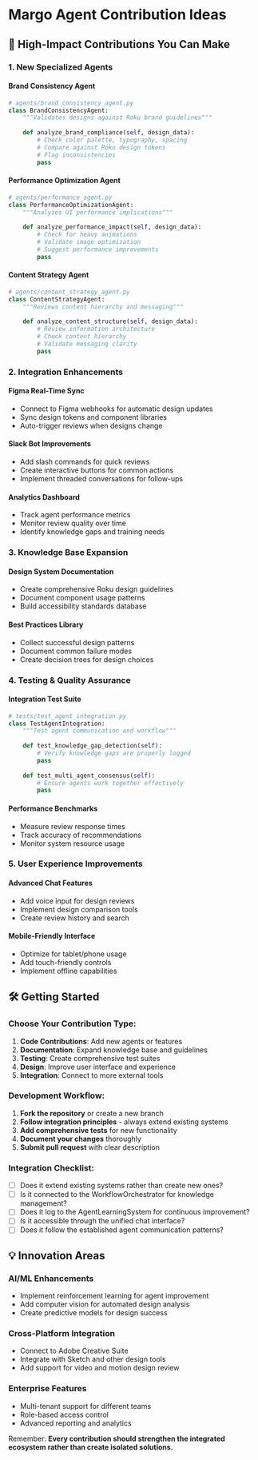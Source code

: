 # Margo Agent Contribution Ideas

## 🎯 High-Impact Contributions You Can Make

### 1. **New Specialized Agents**

#### Brand Consistency Agent
```python
# agents/brand_consistency_agent.py
class BrandConsistencyAgent:
    """Validates designs against Roku brand guidelines"""
    
    def analyze_brand_compliance(self, design_data):
        # Check color palette, typography, spacing
        # Compare against Roku design tokens
        # Flag inconsistencies
        pass
```

#### Performance Optimization Agent  
```python
# agents/performance_agent.py
class PerformanceOptimizationAgent:
    """Analyzes UI performance implications"""
    
    def analyze_performance_impact(self, design_data):
        # Check for heavy animations
        # Validate image optimization
        # Suggest performance improvements
        pass
```

#### Content Strategy Agent
```python
# agents/content_strategy_agent.py  
class ContentStrategyAgent:
    """Reviews content hierarchy and messaging"""
    
    def analyze_content_structure(self, design_data):
        # Review information architecture
        # Check content hierarchy
        # Validate messaging clarity
        pass
```

### 2. **Integration Enhancements**

#### Figma Real-Time Sync
- Connect to Figma webhooks for automatic design updates
- Sync design tokens and component libraries
- Auto-trigger reviews when designs change

#### Slack Bot Improvements
- Add slash commands for quick reviews
- Create interactive buttons for common actions
- Implement threaded conversations for follow-ups

#### Analytics Dashboard
- Track agent performance metrics
- Monitor review quality over time
- Identify knowledge gaps and training needs

### 3. **Knowledge Base Expansion**

#### Design System Documentation
- Create comprehensive Roku design guidelines
- Document component usage patterns
- Build accessibility standards database

#### Best Practices Library
- Collect successful design patterns
- Document common failure modes
- Create decision trees for design choices

### 4. **Testing & Quality Assurance**

#### Integration Test Suite
```python
# tests/test_agent_integration.py
class TestAgentIntegration:
    """Test agent communication and workflow"""
    
    def test_knowledge_gap_detection(self):
        # Verify knowledge gaps are properly logged
        pass
        
    def test_multi_agent_consensus(self):
        # Ensure agents work together effectively
        pass
```

#### Performance Benchmarks
- Measure review response times
- Track accuracy of recommendations
- Monitor system resource usage

### 5. **User Experience Improvements**

#### Advanced Chat Features
- Add voice input for design reviews
- Implement design comparison tools
- Create review history and search

#### Mobile-Friendly Interface
- Optimize for tablet/phone usage
- Add touch-friendly controls
- Implement offline capabilities

## 🛠️ **Getting Started**

### Choose Your Contribution Type:

1. **Code Contributions**: Add new agents or features
2. **Documentation**: Expand knowledge base and guidelines  
3. **Testing**: Create comprehensive test suites
4. **Design**: Improve user interface and experience
5. **Integration**: Connect to more external tools

### Development Workflow:

1. **Fork the repository** or create a new branch
2. **Follow integration principles** - always extend existing systems
3. **Add comprehensive tests** for new functionality  
4. **Document your changes** thoroughly
5. **Submit pull request** with clear description

### Integration Checklist:

- [ ] Does it extend existing systems rather than create new ones?
- [ ] Is it connected to the WorkflowOrchestrator for knowledge management?
- [ ] Does it log to the AgentLearningSystem for continuous improvement?
- [ ] Is it accessible through the unified chat interface?
- [ ] Does it follow the established agent communication patterns?

## 💡 **Innovation Areas**

### AI/ML Enhancements
- Implement reinforcement learning for agent improvement
- Add computer vision for automated design analysis
- Create predictive models for design success

### Cross-Platform Integration  
- Connect to Adobe Creative Suite
- Integrate with Sketch and other design tools
- Add support for video and motion design review

### Enterprise Features
- Multi-tenant support for different teams
- Role-based access control
- Advanced reporting and analytics

Remember: **Every contribution should strengthen the integrated ecosystem rather than create isolated solutions.**

